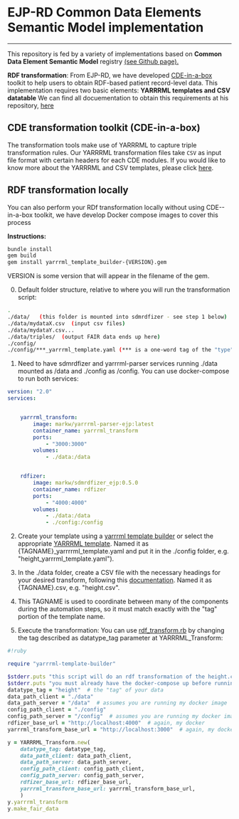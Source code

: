 # EJP-RD Common Data Elements Semantic Model implementation 

<hr>

This repository is fed by a variety of implementations based on **Common Data Element Semantic Model** registry [(see Github page).](https://github.com/ejp-rd-vp/CDE-semantic-model)

**RDF transformation**: From EJP-RD, we have developed [CDE-in-a-box](https://github.com/ejp-rd-vp/cde-in-box) toolkit to help users to obtain RDF-based patient record-level data. This implementation requires two basic elements: **YARRRML templates and CSV datatable** We can find all docuementation to obtain this requirements at his repository, [here](/CDE_version_2.0.0/)


## CDE transformation toolkit (CDE-in-a-box)

The transformation tools make use of YARRRML to capture triple transformation rules. Our YARRRML transformation files take `CSV` as input file format with certain headers for each CDE modules. If you would like to know more about the YARRRML and CSV templates, please click [here](YARRRML_Transform_Templates/README.md).


## RDF transformation locally

You can also perform your RDf transformation locally without using CDE--in-a-box toolkit, we have develop Docker compose images to cover this process

**Instructions:**
```bash
bundle install
gem build   
gem install yarrrml_template_builder-{VERSION}.gem
```
VERSION is some version that will appear in the filename of the gem.


0) Default folder structure, relative to where you will run the transformation script:

```bash
.
./data/   (this folder is mounted into sdmrdfizer - see step 1 below)
./data/mydataX.csv  (input csv files)
./data/mydataY.csv...
./data/triples/  (output FAIR data ends up here)
./config/
./config/***_yarrrml_template.yaml (*** is a one-word tag of the "type" of data, e.g. "height")
```

1) Need to have sdmrdfizer and yarrrml-parser services running ./data mounted as /data and ./config as /config. You can use docker-compose to run both services:

```yaml
version: "2.0"
services:


    yarrrml_transform:
        image: markw/yarrrml-parser-ejp:latest
        container_name: yarrrml_transform
        ports:
            - "3000:3000"
        volumes:
            - ./data:/data


    rdfizer:
        image: markw/sdmrdfizer_ejp:0.5.0
        container_name: rdfizer
        ports:
            - "4000:4000"
        volumes:
            - ./data:/data
            - ./config:/config
```

2) Create your template using a [yarrrml template builder](/CDE_version_2.0.0/YARRRML/) or select the appropriate [YARRRML template](/CDE_version_2.0.0/YARRRML/unifiedCDE_yarrrml_template.yaml). Named it as {TAGNAME}_yarrrrml_template.yaml and put it in the ./config folder, e.g. "height_yarrrml_template.yaml").

3) In the ./data folder, create a CSV file with the necessary headings for your desired transform, following this [documentation](/CDE_version_2.0.0/CSV_template_doc/unified_csv_template.md). Named it as {TAGNAME}.csv, e.g. "height.csv".

4) This TAGNAME is used to coordinate between many of the components during the automation steps, so it must match exactly with the "tag" portion of the template name.

5) Execute the transformation: You can use [rdf_transform.rb](/CDE_version_2.0.0/RDF_tranformation/rdf_transform.rb) by changing the tag described as datatype_tag parameter at YARRRML_Transform:

```ruby
#!ruby

require "yarrrml-template-builder"

$stderr.puts "this script will do an rdf transformation of the height.csv file, in the ./data folder using the yarrrml file in the ./config folder"
$stderr.puts "you must already have the docker-compose up before running this script.  If you see failures, that is likely why :-)"
datatype_tag = "height"  # the "tag" of your data
data_path_client = "./data"
data_path_server = "/data"  # assumes you are running my docker image
config_path_client = "./config"
config_path_server = "/config"  # assumes you are running my docker image
rdfizer_base_url = "http://localhost:4000"  # again, my docker
yarrrml_transform_base_url = "http://localhost:3000"  # again, my docker

y = YARRRML_Transform.new(
	datatype_tag: datatype_tag, 
	data_path_client: data_path_client,
	data_path_server: data_path_server,
	config_path_client: config_path_client,
	config_path_server: config_path_server,
	rdfizer_base_url: rdfizer_base_url,
	yarrrml_transform_base_url: yarrrml_transform_base_url,
	)
y.yarrrml_transform
y.make_fair_data
```